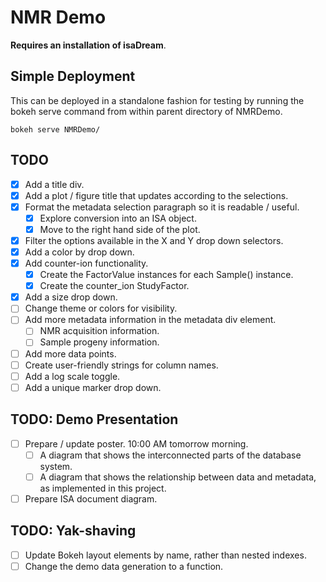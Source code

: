 # NMR Demo

**Requires an installation of isaDream**.

## Simple Deployment

This can be deployed in a standalone fashion for testing by running the bokeh serve command from within parent directory of NMRDemo.

```
bokeh serve NMRDemo/
```

## TODO

- [x] Add a title div.
- [x] Add a plot / figure title that updates according to the selections.
- [x] Format the metadata selection paragraph so it is readable / useful.
	- [x] Explore conversion into an ISA object.
	- [x] Move to the right hand side of the plot.
- [x] Filter the options available in the X and Y drop down selectors.
- [x] Add a color by drop down.
- [x] Add counter-ion functionality.
	- [x] Create the FactorValue instances for each Sample() instance.
	- [x] Create the counter_ion StudyFactor.
- [x] Add a size drop down.
- [ ] Change theme or colors for visibility.
- [ ] Add more metadata information in the metadata div element.
	- [ ] NMR acquisition information.
	- [ ] Sample progeny information.
- [ ] Add more data points.
- [ ] Create user-friendly strings for column names.
- [ ] Add a log scale toggle.
- [ ] Add a unique marker drop down.

## TODO: Demo Presentation

- [ ] Prepare / update poster. 10:00 AM tomorrow morning.
	- [ ] A diagram that shows the interconnected parts of the database system.
	- [ ] A diagram that shows the relationship between data and metadata, as
	      implemented in this project.
- [ ] Prepare ISA document diagram.

## TODO: Yak-shaving

- [ ] Update Bokeh layout elements by name, rather than nested indexes.
- [ ] Change the demo data generation to a function.